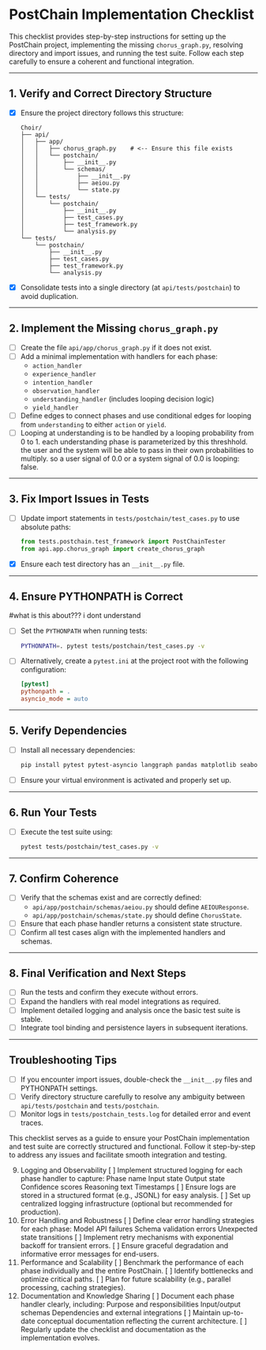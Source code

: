 # PostChain Implementation Checklist

This checklist provides step-by-step instructions for setting up the PostChain project, implementing the missing `chorus_graph.py`, resolving directory and import issues, and running the test suite. Follow each step carefully to ensure a coherent and functional integration.

---

## 1. Verify and Correct Directory Structure

- [x] Ensure the project directory follows this structure:
  ```
  Choir/
  ├── api/
  │   ├── app/
  │   │   ├── chorus_graph.py    # <-- Ensure this file exists
  │   │   └── postchain/
  │   │       ├── __init__.py
  │   │       └── schemas/
  │   │           ├── __init__.py
  │   │           ├── aeiou.py
  │   │           └── state.py
  │   └── tests/
  │       └── postchain/
  │           ├── __init__.py
  │           ├── test_cases.py
  │           ├── test_framework.py
  │           └── analysis.py
  └── tests/
      └── postchain/
          ├── __init__.py
          ├── test_cases.py
          ├── test_framework.py
          └── analysis.py
  ```
- [x] Consolidate tests into a single directory (at `api/tests/postchain`) to avoid duplication.

---

## 2. Implement the Missing `chorus_graph.py`

- [ ] Create the file `api/app/chorus_graph.py` if it does not exist.
- [ ] Add a minimal implementation with handlers for each phase:
  - `action_handler`
  - `experience_handler`
  - `intention_handler`
  - `observation_handler`
  - `understanding_handler` (includes looping decision logic)
  - `yield_handler`
- [ ] Define edges to connect phases and use conditional edges for looping from `understanding` to either `action` or `yield`.
- [ ] Looping at understanding is to be handled by a looping probability from 0 to 1. each understanding phase is parameterized by this threshhold. the user and the system will be able to pass in their own probabilities to multiply. so a user signal of 0.0 or a system signal of 0.0 is looping: false.

---

## 3. Fix Import Issues in Tests

- [ ] Update import statements in `tests/postchain/test_cases.py` to use absolute paths:
  ```python
  from tests.postchain.test_framework import PostChainTester
  from api.app.chorus_graph import create_chorus_graph
  ```
- [x] Ensure each test directory has an `__init__.py` file.

---

## 4. Ensure PYTHONPATH is Correct

#what is this about??? i dont understand

- [ ] Set the `PYTHONPATH` when running tests:
  ```bash
  PYTHONPATH=. pytest tests/postchain/test_cases.py -v
  ```
- [ ] Alternatively, create a `pytest.ini` at the project root with the following configuration:
  ```ini
  [pytest]
  pythonpath = .
  asyncio_mode = auto
  ```

---

## 5. Verify Dependencies

- [ ] Install all necessary dependencies:
  ```bash
  pip install pytest pytest-asyncio langgraph pandas matplotlib seaborn
  ```
- [ ] Ensure your virtual environment is activated and properly set up.

---

## 6. Run Your Tests

- [ ] Execute the test suite using:
  ```bash
  pytest tests/postchain/test_cases.py -v
  ```

---

## 7. Confirm Coherence

- [ ] Verify that the schemas exist and are correctly defined:
  - `api/app/postchain/schemas/aeiou.py` should define `AEIOUResponse`.
  - `api/app/postchain/schemas/state.py` should define `ChorusState`.
- [ ] Ensure that each phase handler returns a consistent state structure.
- [ ] Confirm all test cases align with the implemented handlers and schemas.

---

## 8. Final Verification and Next Steps

- [ ] Run the tests and confirm they execute without errors.
- [ ] Expand the handlers with real model integrations as required.
- [ ] Implement detailed logging and analysis once the basic test suite is stable.
- [ ] Integrate tool binding and persistence layers in subsequent iterations.

---

## Troubleshooting Tips

- [ ] If you encounter import issues, double-check the `__init__.py` files and PYTHONPATH settings.
- [ ] Verify directory structure carefully to resolve any ambiguity between `api/tests/postchain` and `tests/postchain`.
- [ ] Monitor logs in `tests/postchain_tests.log` for detailed error and event traces.

This checklist serves as a guide to ensure your PostChain implementation and test suite are correctly structured and functional. Follow it step-by-step to address any issues and facilitate smooth integration and testing.

9. Logging and Observability
[ ] Implement structured logging for each phase handler to capture:
Phase name
Input state
Output state
Confidence scores
Reasoning text
Timestamps
[ ] Ensure logs are stored in a structured format (e.g., JSONL) for easy analysis.
[ ] Set up centralized logging infrastructure (optional but recommended for production).
10. Error Handling and Robustness
[ ] Define clear error handling strategies for each phase:
Model API failures
Schema validation errors
Unexpected state transitions
[ ] Implement retry mechanisms with exponential backoff for transient errors.
[ ] Ensure graceful degradation and informative error messages for end-users.
11. Performance and Scalability
[ ] Benchmark the performance of each phase individually and the entire PostChain.
[ ] Identify bottlenecks and optimize critical paths.
[ ] Plan for future scalability (e.g., parallel processing, caching strategies).
12. Documentation and Knowledge Sharing
[ ] Document each phase handler clearly, including:
Purpose and responsibilities
Input/output schemas
Dependencies and external integrations
[ ] Maintain up-to-date conceptual documentation reflecting the current architecture.
[ ] Regularly update the checklist and documentation as the implementation evolves.

